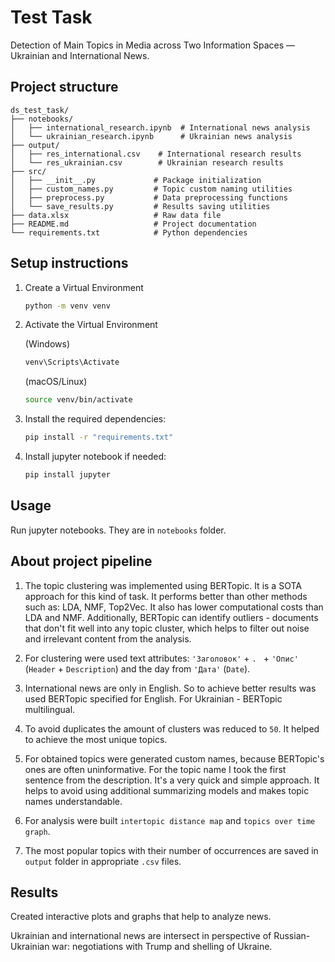 #  Test Task

Detection of Main Topics in Media across Two Information Spaces
— Ukrainian and International News.

## Project structure

```
ds_test_task/
├── notebooks/
│   ├── international_research.ipynb  # International news analysis
│   └── ukrainian_research.ipynb      # Ukrainian news analysis
├── output/
│   ├── res_international.csv    # International research results
│   └── res_ukrainian.csv        # Ukrainian research results
├── src/
│   ├── __init__.py             # Package initialization
│   ├── custom_names.py         # Topic custom naming utilities
│   ├── preprocess.py           # Data preprocessing functions
│   └── save_results.py         # Results saving utilities
├── data.xlsx                   # Raw data file
├── README.md                   # Project documentation
└── requirements.txt            # Python dependencies
```

## Setup instructions

1. Create a Virtual Environment
    ```bash
    python -m venv venv
    ```
   
2. Activate the Virtual Environment

   (Windows)

    ```bash
   venv\Scripts\Activate
    ```
   
    (macOS/Linux)
    ```bash
    source venv/bin/activate
    ```

3. Install the required dependencies:

   ```bash  
   pip install -r "requirements.txt"  
   ```
   
4. Install jupyter notebook if needed: 

   ```bash  
   pip install jupyter
   ```

## Usage

Run jupyter notebooks. They are in `notebooks` folder.

## About project pipeline

1. The topic clustering was implemented using BERTopic. It is a SOTA approach for this kind of task.
It performs better than other methods such as: LDA, NMF, Top2Vec.
It also has lower computational costs than LDA and NMF.
Additionally, BERTopic can identify outliers - documents that don't fit well into any topic cluster,
 which helps to filter out noise and irrelevant content from the analysis.

2. For clustering were used text attributes: `'Заголовок'` + `. ` + `'Опис'` (`Header` + `Description`)
and the day from `'Дата'` (`Date`).

3. International news are only in English. So to achieve better results was used BERTopic specified for English.
For Ukrainian - BERTopic multilingual. 

4. To avoid duplicates the amount of clusters was reduced to `50`. It helped to achieve the most unique topics.

5. For obtained topics were generated custom names, because BERTopic's ones are often uninformative. 
For the topic name I took the first sentence from the description. It's a very quick and simple approach.
It helps to avoid using additional summarizing models and makes topic names understandable. 

6. For analysis were built `intertopic distance map` and `topics over time graph`.

7. The most popular topics with their number of occurrences are saved in `output` folder in appropriate `.csv` files.

## Results

Created interactive plots and graphs that help to analyze news.

Ukrainian and international news are intersect in perspective of Russian-Ukrainian war: 
negotiations with Trump and shelling of Ukraine.
